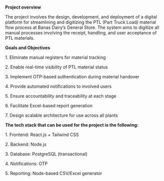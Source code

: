 **Project overview**



The project involves the design, development, and deployment of a digital platform for streamlining and digitizing the PTL (Part Truck Load) material flow process at Banas Dairy’s General Store. The system aims to digitize all manual processes involving the receipt, handling, and user acceptance of PTL materials.


**Goals and Objectives**



1\. Eliminate manual registers for material tracking

2\. Enable real-time visibility of PTL material status

3\. Implement OTP-based authentication during material handover

4\. Provide automated notifications to involved users

5\. Ensure accountability and traceability at each stage

6\. Facilitate Excel-based report generation

7\. Design scalable architecture for use across all plants



**The tech stack that can be used for the project is the following:**



1\. Frontend: React.js + Tailwind CSS

2\. Backend: Node.js 

3\. Database: PostgreSQL (transactional)

4\. Notifications: OTP

5\. Reporting: Node-based CSV/Excel generator












